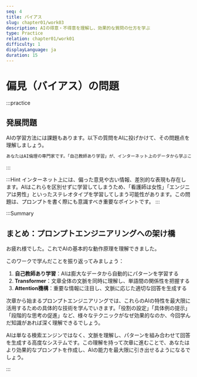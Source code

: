 ```yaml
---
seq: 4
title: バイアス
slug: chapter01/work03
description: AIの得意・不得意を理解し、効果的な質問の仕方を学ぶ
type: Practice
relation: chapter01/work01
difficulty: 1
displayLanguage: ja
duration: 15
---
```

# 偏見（バイアス）の問題

:::practice
## 発展問題

AIの学習方法には課題もあります。以下の質問をAIに投げかけて、その問題点を理解しましょう。

```markdown
あなたはAI倫理の専門家です。「自己教師あり学習」が、インターネット上のデータから学ぶことによって生じる「偏見（バイアス）」の問題について、中学生にも分かるように説明してください。
```
:::

:::Hint
インターネット上には、偏った意見や古い情報、差別的な表現も存在します。AIはこれらを区別せずに学習してしまうため、「看護師は女性」「エンジニアは男性」といったステレオタイプを学習してしまう可能性があります。この問題は、プロンプトを書く際にも意識すべき重要なポイントです。
:::


:::Summary

## まとめ：プロンプトエンジニアリングへの架け橋

お疲れ様でした。これでAIの基本的な動作原理を理解できました。

このワークで学んだことを振り返ってみましょう：

1. **自己教師あり学習**：AIは膨大なデータから自動的にパターンを学習する
2. **Transformer**：文章全体の文脈を同時に理解し、単語間の関係性を把握する
3. **Attention機構**：重要な情報に注目し、文脈に応じた適切な回答を生成する

次章から始まるプロンプトエンジニアリングでは、これらのAIの特性を最大限に活用するための具体的な技術を学んでいきます。「役割の設定」「具体例の提示」「段階的な思考の促進」など、様々なテクニックがなぜ効果的なのか、今回学んだ知識があれば深く理解できるでしょう。

AIは単なる検索エンジンではなく、文脈を理解し、パターンを組み合わせて回答を生成する高度なシステムです。この理解を持って次章に進むことで、あなたはより効果的なプロンプトを作成し、AIの能力を最大限に引き出せるようになるでしょう。

:::

